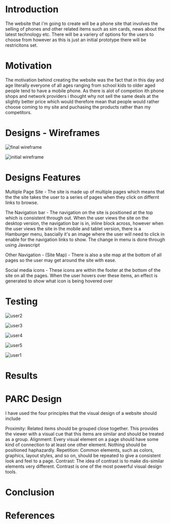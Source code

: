 # Introduction

The website that i'm going to create will be a phone site that involves the selling of phones and other related items such as
sim cards, news about the latest technology etc. There will be a variery of options for the users to choose from however as this is just an initial prototype
there will be restricitons set.

# Motivation

The motivation behind creating the website was the fact that in this day and age literally everyone of all ages ranging
from school kids to older aged people tend to have a mobile phone. As there is alot of competion ith phone shops and network providers
i thought why not sell the same deals at the slightly better price which would therefore mean that people
would rather choose coming to my site and puchasing the products rather than my competitors.



# Designs - Wireframes

![final wireframe](https://user-images.githubusercontent.com/16776625/34448875-e901eb64-ece9-11e7-97a3-72159f9deb45.jpg)

![initial wireframe](https://user-images.githubusercontent.com/16776625/34448876-e92767d6-ece9-11e7-9e59-5371190a3514.jpg)




# Designs Features

Multiple Page Site - The site is made up of multiple pages which means that the the site takes the user to a series of pages when they click on differnt links to browse.

The Navigation bar - The navigation on the site is positioned at the top which is consistent through out. When the user views the site on the desktop version, the navigation bar is in, inline block across, however when the user views the site in the mobile and tablet version, there is a Hamburger menu, bascially it's an image where the user will need to click in enable for the navigation links to show. The change in menu is done through using Javascript

Other Navigation - (Site Map) - There is also a site map at the bottom of all pages so the user may get around the site with ease.

Social media icons - These icons are within the footer at the bottom of the site on all the pages. When the user hovers over these items, an effect is generated to show what icon is being hovered over


# Testing

![user2](https://user-images.githubusercontent.com/16776625/34448895-16016f54-ecea-11e7-82dd-9f2aa74544c8.jpg)

![user3](https://user-images.githubusercontent.com/16776625/34448896-16273036-ecea-11e7-9028-b98a8e254cbd.jpg)

![user4](https://user-images.githubusercontent.com/16776625/34448897-1649e4aa-ecea-11e7-984a-c439f8f0dc9d.jpg)

![user5](https://user-images.githubusercontent.com/16776625/34448898-166e8e2c-ecea-11e7-87b5-8f23934a40f3.jpg)

![user1](https://user-images.githubusercontent.com/16776625/34448899-16948a0a-ecea-11e7-8fa0-dab70018a04d.jpg)



# Results




# PARC Design

I have used the four principles that the visual design of a website should include

Proximity: Related items should be grouped close together. This provides the viewer with a visual cue that this items are similar and should be treated as a group.
Alignment: Every visual element on a page should have some kind of connection to at least one other element. Nothing should be positioned haphazardly.
Repetition: Common elements, such as colors, graphics, layout styles, and so on, should be repeated to give a consistent look and feel to a page.
Contrast: The idea of contrast is to make dis-similar elements very different. Contrast is one of the most powerful visual design tools.



# Conclusion




# References
